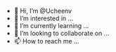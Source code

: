 - 👋 Hi, I’m @Ucheenv
- 👀 I’m interested in ...
- 🌱 I’m currently learning ...
- 💞️ I’m looking to collaborate on ...
- 📫 How to reach me ...

<!---
Ucheenv/Ucheenv is a ✨ special ✨ repository because its `README.md` (this file) appears on your GitHub profile.
You can click the Preview link to take a look at your changes.
--->
